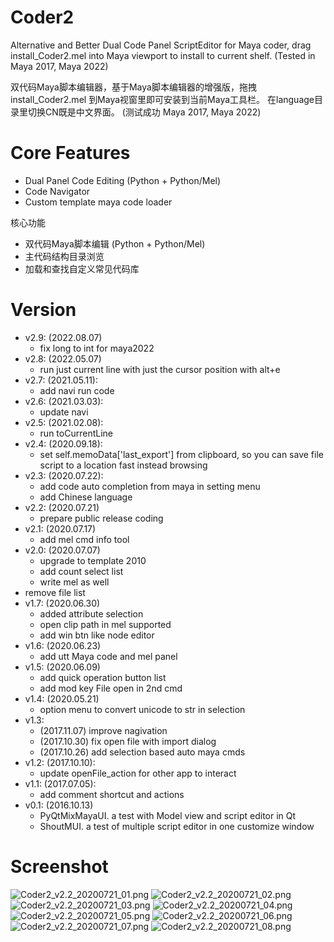 # Coder2
Alternative and Better Dual Code Panel ScriptEditor for Maya coder, drag install_Coder2.mel into Maya viewport to install to current shelf.
(Tested in Maya 2017, Maya 2022)

双代码Maya脚本编辑器，基于Maya脚本编辑器的增强版，拖拽install_Coder2.mel 到Maya视窗里即可安装到当前Maya工具栏。
在language目录里切换CN既是中文界面。
(测试成功 Maya 2017, Maya 2022)

Core Features
===================
  * Dual Panel Code Editing (Python + Python/Mel)
  * Code Navigator
  * Custom template maya code loader
  
核心功能
  * 双代码Maya脚本编辑 (Python + Python/Mel)
  * 主代码结构目录浏览
  * 加载和查找自定义常见代码库

Version
===================

  * v2.9: (2022.08.07)
    * fix long to int for maya2022
  * v2.8: (2022.05.07)
    * run just current line with just the cursor position with alt+e
  * v2.7: (2021.05.11):
    * add navi run code
  * v2.6: (2021.03.03):
    * update navi
  * v2.5: (2021.02.08):
    * run toCurrentLine
  * v2.4: (2020.09.18):
    * set self.memoData['last_export'] from clipboard, so you can save file script to a location fast instead browsing
  * v2.3: (2020.07.22):
    * add code auto completion from maya in setting menu
    * add Chinese language
  * v2.2: (2020.07.21)
    * prepare public release coding
  * v2.1: (2020.07.17)
    * add mel cmd info tool
  * v2.0: (2020.07.07)
    * upgrade to template 2010
    * add count select list
    * write mel as well
   * remove file list
  * v1.7: (2020.06.30)
    * added attribute selection
    * open clip path in mel supported
    * add win btn like node editor
  * v1.6: (2020.06.23)
    * add utt Maya code and mel panel
  * v1.5: (2020.06.09)
    * add quick operation button list
    * add mod key File open in 2nd cmd
  * v1.4: (2020.05.21)
    * option menu to convert unicode to str in selection
  * v1.3: 
    * (2017.11.07) improve nagivation
    * (2017.10.30) fix open file with import dialog
    * (2017.10.26) add selection based auto maya cmds
  * v1.2: (2017.10.10):
    * update openFile_action for other app to interact
  * v1.1: (2017.07.05):
    * add comment shortcut and actions
  * v0.1: (2016.10.13)
    * PyQtMixMayaUI. a test with Model view and script editor in Qt
    * ShoutMUI. a test of multiple script editor in one customize window 
  

Screenshot
===================

![Coder2_v2.2_20200721_01.png](notes/Coder2_v2.2_20200721_01.png?raw=true)
![Coder2_v2.2_20200721_02.png](notes/Coder2_v2.2_20200721_02.png?raw=true)
![Coder2_v2.2_20200721_03.png](notes/Coder2_v2.2_20200721_03.png?raw=true)
![Coder2_v2.2_20200721_04.png](notes/Coder2_v2.2_20200721_04.png?raw=true)
![Coder2_v2.2_20200721_05.png](notes/Coder2_v2.2_20200721_05.png?raw=true)
![Coder2_v2.2_20200721_06.png](notes/Coder2_v2.2_20200721_06.png?raw=true)
![Coder2_v2.2_20200721_07.png](notes/Coder2_v2.2_20200721_07.png?raw=true)
![Coder2_v2.2_20200721_08.png](notes/Coder2_v2.2_20200721_08.png?raw=true)
